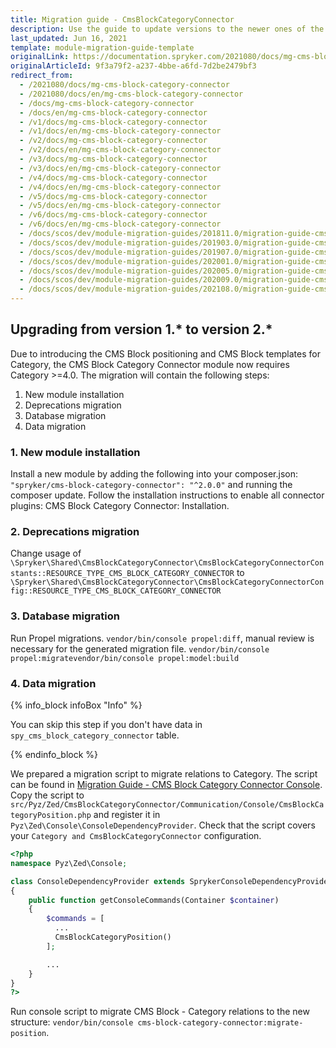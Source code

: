```yaml
---
title: Migration guide - CmsBlockCategoryConnector
description: Use the guide to update versions to the newer ones of the CMS Block Category Connector module.
last_updated: Jun 16, 2021
template: module-migration-guide-template
originalLink: https://documentation.spryker.com/2021080/docs/mg-cms-block-category-connector
originalArticleId: 9f3a79f2-a237-4bbe-a6fd-7d2be2479bf3
redirect_from:
  - /2021080/docs/mg-cms-block-category-connector
  - /2021080/docs/en/mg-cms-block-category-connector
  - /docs/mg-cms-block-category-connector
  - /docs/en/mg-cms-block-category-connector
  - /v1/docs/mg-cms-block-category-connector
  - /v1/docs/en/mg-cms-block-category-connector
  - /v2/docs/mg-cms-block-category-connector
  - /v2/docs/en/mg-cms-block-category-connector
  - /v3/docs/mg-cms-block-category-connector
  - /v3/docs/en/mg-cms-block-category-connector
  - /v4/docs/mg-cms-block-category-connector
  - /v4/docs/en/mg-cms-block-category-connector
  - /v5/docs/mg-cms-block-category-connector
  - /v5/docs/en/mg-cms-block-category-connector
  - /v6/docs/mg-cms-block-category-connector
  - /v6/docs/en/mg-cms-block-category-connector
  - /docs/scos/dev/module-migration-guides/201811.0/migration-guide-cms-block-category-connector.html
  - /docs/scos/dev/module-migration-guides/201903.0/migration-guide-cms-block-category-connector.html
  - /docs/scos/dev/module-migration-guides/201907.0/migration-guide-cms-block-category-connector.html
  - /docs/scos/dev/module-migration-guides/202001.0/migration-guide-cms-block-category-connector.html
  - /docs/scos/dev/module-migration-guides/202005.0/migration-guide-cms-block-category-connector.html
  - /docs/scos/dev/module-migration-guides/202009.0/migration-guide-cms-block-category-connector.html
  - /docs/scos/dev/module-migration-guides/202108.0/migration-guide-cms-block-category-connector.html
---
```


## Upgrading from version 1.* to version 2.*

Due to introducing the CMS Block positioning and CMS Block templates for Category, the CMS Block Category Connector module now requires Category >=4.0.
The migration will contain the following steps:

1. New module installation
2. Deprecations migration
3. Database migration
4. Data migration

### 1. New module installation

Install a new module by adding the following into your composer.json: `"spryker/cms-block-category-connector": "^2.0.0"` and running the composer update.
Follow the installation instructions to enable all connector plugins: CMS Block Category Connector: Installation.

### 2. Deprecations migration

Change usage of `\Spryker\Shared\CmsBlockCategoryConnector\CmsBlockCategoryConnectorConstants::RESOURCE_TYPE_CMS_BLOCK_CATEGORY_CONNECTOR` to `\Spryker\Shared\CmsBlockCategoryConnector\CmsBlockCategoryConnectorConfig::RESOURCE_TYPE_CMS_BLOCK_CATEGORY_CONNECTOR`

### 3. Database migration

Run Propel migrations.  `vendor/bin/console propel:diff`, manual review is necessary for the generated migration file. `vendor/bin/console propel:migratevendor/bin/console propel:model:build`

### 4. Data migration

{% info_block infoBox "Info" %}

You can skip this step if you don't have data in `spy_cms_block_category_connector` table.

{% endinfo_block %}

We prepared a migration script to migrate relations to Category.
The script can be found in [Migration Guide - CMS Block Category Connector Console](/docs/scos/dev/module-migration-guides/migration-guide-cms-block-category-connector-migration-console.html).
Copy the script to `src/Pyz/Zed/CmsBlockCategoryConnector/Communication/Console/CmsBlockCategoryPosition.php` and register it in `Pyz\Zed\Console\ConsoleDependencyProvider`.
Check that the script covers your `Category and CmsBlockCategoryConnector` configuration.


```php
<?php
namespace Pyz\Zed\Console;

class ConsoleDependencyProvider extends SprykerConsoleDependencyProvider
{
    public function getConsoleCommands(Container $container)
    {
        $commands = [
          ...
          CmsBlockCategoryPosition()
        ];

        ...
    }
}
?>
```

Run console script to migrate CMS Block - Category relations to the new structure: `vendor/bin/console cms-block-category-connector:migrate-position`.